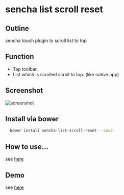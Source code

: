 
# sencha list scroll reset

## Outline

sencha touch plugin to scroll list to top

## Function

* Tap toolbar.
* List which is scrolled scroll to top. (like native app)
	
## Screenshot

![screenshot](https://senchamarket-images-production.s3.amazonaws.com/uploads/screenshot/file/389/big___________2013-01-30_19.53.10.png "screenshot")

## Install via bower

```bash
  bower install sencha-list-scroll-reset --save
```

## How to use...

see [here](http://scriptogr.am/tkashiro/post/how-to-use-custom-component-by-using-bower-in-sencha-touch)

## Demo
 
see [here](http://kashiro.github.io/sencha-list-scroll-reset/) 
